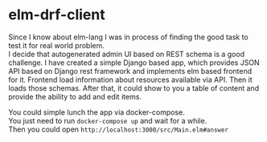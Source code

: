 # elm-drf-client
Since I know about elm-lang I was in process of finding the good task to test it for real world problem.  
I decide that autogenerated admin UI based on REST schema is a good challenge.
I have created a simple Django based app, which provides JSON API based on Django rest framework and implements elm based frontend for it.
Frontend load information about resources available via API. Then it loads those schemas.
After that, it could show to you a table of content and provide the ability to add and edit items.  


You could simple lunch the app via docker-compose.  
You just need to run `docker-compose up` and wait for a while.   
Then you could open `http://localhost:3000/src/Main.elm#answer`  
